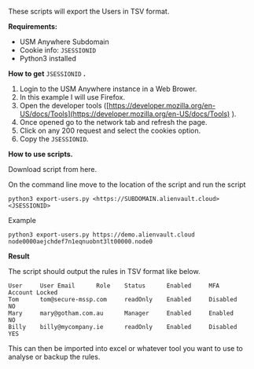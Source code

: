 These scripts will export the Users in TSV format.

**Requirements:**

- USM Anywhere Subdomain
- Cookie info: `JSESSIONID`
- Python3 installed

**How to get** `JSESSIONID` **.**

1. Login to the USM Anywhere instance in a Web Brower.
2. In this example I will use Firefox.
3. Open the developer tools ([https://developer.mozilla.org/en-US/docs/Tools](https://developer.mozilla.org/en-US/docs/Tools) ).
4. Once opened go to the network tab and refresh the page.
5. Click on any 200 request and select the cookies option.
6. Copy the `JSESSIONID`.

**How to use scripts.**

Download script from here.

On the command line move to the location of the script and run the script

	python3 export-users.py <https://SUBDOMAIN.alienvault.cloud> <JSESSIONID>

Example

	python3 export-users.py https://demo.alienvault.cloud node0000aejchdef7n1eqnuobnt3lt00000.node0

**Result**

The script should output the rules in TSV format like below.

	User 	 User Email 	 Role 	 Status 	 Enabled 	 MFA 	 Account Locked
    Tom 	 tom@secure-mssp.com 	 readOnly 	 Enabled 	 Disabled 	 NO
    Mary 	 mary@gotham.com.au 	 Manager 	 Enabled 	 Enabled 	 NO
    Billy 	 billy@mycompany.ie 	 readOnly 	 Enabled 	 Disabled 	 YES

This can then be imported into excel or whatever tool you want to use to analyse or backup the rules.
